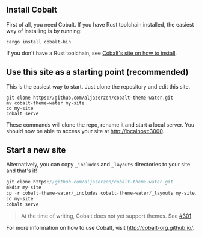 ---
---

## Install Cobalt

First of all, you need Cobalt. If you have Rust toolchain installed,
the easiest way of installing is by running:

    cargo install cobalt-bin

If you don't have a Rust toolchain, see
[Cobalt's site on how to install](http://cobalt-org.github.io/getting-started/).

## Use this site as a starting point (recommended)

This is the easiest way to start. Just clone the repository and edit this site.

```
git clone https://github.com/aljazerzen/cobalt-theme-water.git
mv cobalt-theme-water my-site
cd my-site
cobalt serve
```

These commands will clone the repo, rename it and start a local server.
You should now be able to access your site at <http://localhost:3000>.

## Start a new site

Alternatively, you can copy `_includes` and `_layouts` directories to your site and that's it!

```rust
git clone https://github.com/aljazerzen/cobalt-theme-water.git
mkdir my-site
cp -r cobalt-theme-water/_includes cobalt-theme-water/_layouts my-site/
cd my-site
cobalt serve
```

> At the time of writing, Cobalt does not yet support themes. See [#301](https://github.com/cobalt-org/cobalt.rs/issues/301).


For more information on how to use Cobalt, visit <http://cobalt-org.github.io/>.